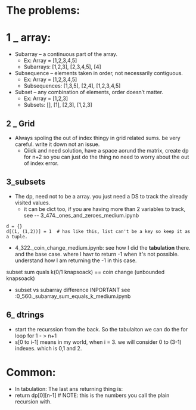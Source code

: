 # The problems:

# 1 _ array:
- Subarray – a continuous part of the array.
    - Ex: Array = [1,2,3,4,5]
    - Subarrays: [1,2,3], [2,3,4,5], [4]
- Subsequence – elements taken in order, not necessarily contiguous.
    - Ex: Array = [1,2,3,4,5]
    - Subsequences: [1,3,5], [2,4], [1,2,3,4,5]
- Subset – any combination of elements, order doesn’t matter.
    - Ex: Array = [1,2,3]
    - Subsets: [], [1], [2,3], [1,2,3]

## 2 _ Grid
- Always spoling the out of index thingy in grid related sums. be very careful. write it down not an issue.
    - Qiick and need solution, have a space aorund the matrix, create dp for n+2 so you can just do the thing
      no need to worry about the out of index error.


## 3_subsets
- The dp, need not to be a array. you just need a DS to track the already visited values.
    - it can be dict too, if you are having more than 2 variables to track, see -- 3_474._ones_and_zeroes_medium.ipynb
```
d = {}
d[(1, (1,2))] = 1  # has like this, list can't be a key so keep it as a tuple.
```
- 4_322._coin_change_medium.ipynb: see how I did the **tabulation** there. and the base case. where I havr to return -1 when it's not possible. understand how I am returning the -1 in this case.


subset sum quals k(0/1 knapsoack) == coin change (unbounded knapsoack)

- subset vs subarray difference INPORTANT see :0_560._subarray_sum_equals_k_medium.ipynb

## 6_ dtrings
- start the recurssion from the back. So the tabulaiton we can do the for loop for 1 - > n+1
- s[0 to i-1] means in my world, when i = 3. we will consider 0 to (3-1) indexes. which is 0,1 and 2.




# Common:
- In tabulation: The last ans returning thing is:
- return dp[0][n-1] # NOTE: this is the numbers you call the plain recursion with.